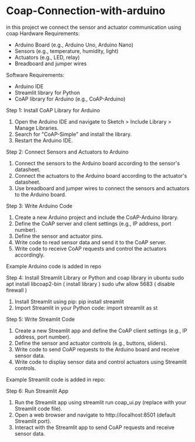# Coap-Connection-with-arduino
in this project we connect the sensor and actuator communication using coap
Hardware Requirements:

- Arduino Board (e.g., Arduino Uno, Arduino Nano)
- Sensors (e.g., temperature, humidity, light)
- Actuators (e.g., LED, relay)
- Breadboard and jumper wires

Software Requirements:

- Arduino IDE
- Streamlit library for Python
- CoAP library for Arduino (e.g., CoAP-Arduino)

Step 1: Install CoAP Library for Arduino

1. Open the Arduino IDE and navigate to Sketch > Include Library > Manage Libraries.
2. Search for "CoAP-Simple" and install the library.
3. Restart the Arduino IDE.

Step 2: Connect Sensors and Actuators to Arduino

1. Connect the sensors to the Arduino board according to the sensor's datasheet.
2. Connect the actuators to the Arduino board according to the actuator's datasheet.
3. Use breadboard and jumper wires to connect the sensors and actuators to the Arduino board.

Step 3: Write Arduino Code

1. Create a new Arduino project and include the CoAP-Arduino library.
2. Define the CoAP server and client settings (e.g., IP address, port number).
3. Define the sensor and actuator pins.
4. Write code to read sensor data and send it to the CoAP server.
5. Write code to receive CoAP requests and control the actuators accordingly.

Example Arduino code is added in repo

Step 4: Install Streamlit Library or Python and coap library in ubuntu
sudo apt install libcoap2-bin ( install library )
sudo ufw allow 5683 ( disable firewall )

1. Install Streamlit using pip: pip install streamlit
2. Import Streamlit in your Python code: import streamlit as st

Step 5: Write Streamlit Code

1. Create a new Streamlit app and define the CoAP client settings (e.g., IP address, port number).
2. Define the sensor and actuator controls (e.g., buttons, sliders).
3. Write code to send CoAP requests to the Arduino board and receive sensor data.
4. Write code to display sensor data and control actuators using Streamlit controls.

Example Streamlit code is added in repo:


Step 6: Run Streamlit App

1. Run the Streamlit app using streamlit run coap_ui.py  (replace with your Streamlit code file).
2. Open a web browser and navigate to http://localhost:8501 (default Streamlit port).
3. Interact with the Streamlit app to send CoAP requests and receive sensor data.
